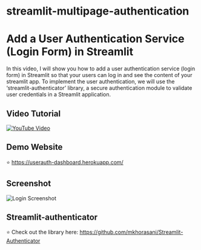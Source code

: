 # streamlit-multipage-authentication

# Add a User Authentication Service (Login Form) in Streamlit

In this video, I will show you how to add a user authentication service (login form) in Streamlit so that your users can log in and see the content of your streamlit app. To implement the user authentication, we will use the ‘streamlit-authenticator’ library, a secure authentication module to validate user credentials in a Streamlit application.

## Video Tutorial
[![YouTube Video](https://img.youtube.com/vi/JoFGrSRj4X4/0.jpg)](https://youtu.be/JoFGrSRj4X4)

## Demo Website
⭐ https://userauth-dashboard.herokuapp.com/

## Screenshot
![Login Screenshot](/demo.jpg?raw=true "Login Form")

## Streamlit-authenticator
⭐ Check out the library here: https://github.com/mkhorasani/Streamlit-Authenticator

